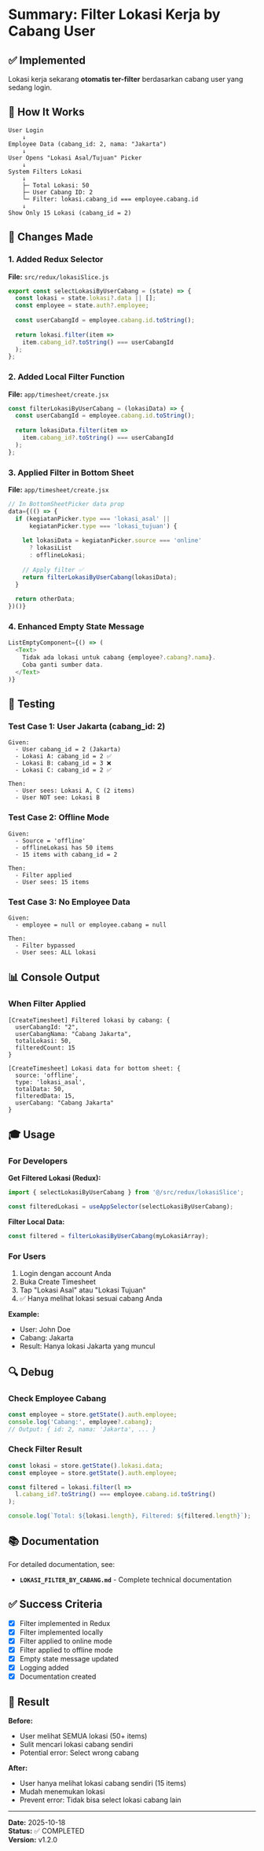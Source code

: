 # Summary: Filter Lokasi Kerja by Cabang User

## ✅ Implemented

Lokasi kerja sekarang **otomatis ter-filter** berdasarkan cabang user yang sedang login.

## 🎯 How It Works

```
User Login
    ↓
Employee Data (cabang_id: 2, nama: "Jakarta")
    ↓
User Opens "Lokasi Asal/Tujuan" Picker
    ↓
System Filters Lokasi
    ↓
    ├─ Total Lokasi: 50
    ├─ User Cabang ID: 2
    └─ Filter: lokasi.cabang_id === employee.cabang.id
    ↓
Show Only 15 Lokasi (cabang_id = 2)
```

## 📝 Changes Made

### 1. Added Redux Selector
**File:** `src/redux/lokasiSlice.js`

```javascript
export const selectLokasiByUserCabang = (state) => {
  const lokasi = state.lokasi?.data || [];
  const employee = state.auth?.employee;
  
  const userCabangId = employee.cabang.id.toString();
  
  return lokasi.filter(item => 
    item.cabang_id?.toString() === userCabangId
  );
};
```

### 2. Added Local Filter Function
**File:** `app/timesheet/create.jsx`

```javascript
const filterLokasiByUserCabang = (lokasiData) => {
  const userCabangId = employee.cabang.id.toString();
  
  return lokasiData.filter(item => 
    item.cabang_id?.toString() === userCabangId
  );
};
```

### 3. Applied Filter in Bottom Sheet
**File:** `app/timesheet/create.jsx`

```javascript
// In BottomSheetPicker data prop
data={(() => {
  if (kegiatanPicker.type === 'lokasi_asal' || 
      kegiatanPicker.type === 'lokasi_tujuan') {
    
    let lokasiData = kegiatanPicker.source === 'online' 
      ? lokasiList 
      : offlineLokasi;
    
    // Apply filter ✅
    return filterLokasiByUserCabang(lokasiData);
  }
  
  return otherData;
})()}
```

### 4. Enhanced Empty State Message
```javascript
ListEmptyComponent={() => (
  <Text>
    Tidak ada lokasi untuk cabang {employee?.cabang?.nama}.
    Coba ganti sumber data.
  </Text>
)}
```

## 🧪 Testing

### Test Case 1: User Jakarta (cabang_id: 2)
```
Given: 
  - User cabang_id = 2 (Jakarta)
  - Lokasi A: cabang_id = 2 ✅
  - Lokasi B: cabang_id = 3 ❌
  - Lokasi C: cabang_id = 2 ✅

Then:
  - User sees: Lokasi A, C (2 items)
  - User NOT see: Lokasi B
```

### Test Case 2: Offline Mode
```
Given:
  - Source = 'offline'
  - offlineLokasi has 50 items
  - 15 items with cabang_id = 2

Then:
  - Filter applied
  - User sees: 15 items
```

### Test Case 3: No Employee Data
```
Given:
  - employee = null or employee.cabang = null

Then:
  - Filter bypassed
  - User sees: ALL lokasi
```

## 📊 Console Output

### When Filter Applied
```
[CreateTimesheet] Filtered lokasi by cabang: {
  userCabangId: "2",
  userCabangNama: "Cabang Jakarta",
  totalLokasi: 50,
  filteredCount: 15
}

[CreateTimesheet] Lokasi data for bottom sheet: {
  source: 'offline',
  type: 'lokasi_asal',
  totalData: 50,
  filteredData: 15,
  userCabang: "Cabang Jakarta"
}
```

## 🎓 Usage

### For Developers

**Get Filtered Lokasi (Redux):**
```javascript
import { selectLokasiByUserCabang } from '@/src/redux/lokasiSlice';

const filteredLokasi = useAppSelector(selectLokasiByUserCabang);
```

**Filter Local Data:**
```javascript
const filtered = filterLokasiByUserCabang(myLokasiArray);
```

### For Users

1. Login dengan account Anda
2. Buka Create Timesheet
3. Tap "Lokasi Asal" atau "Lokasi Tujuan"
4. ✅ Hanya melihat lokasi sesuai cabang Anda

**Example:**
- User: John Doe
- Cabang: Jakarta
- Result: Hanya lokasi Jakarta yang muncul

## 🔍 Debug

### Check Employee Cabang
```javascript
const employee = store.getState().auth.employee;
console.log('Cabang:', employee?.cabang);
// Output: { id: 2, nama: 'Jakarta', ... }
```

### Check Filter Result
```javascript
const lokasi = store.getState().lokasi.data;
const employee = store.getState().auth.employee;

const filtered = lokasi.filter(l => 
  l.cabang_id?.toString() === employee.cabang.id.toString()
);

console.log(`Total: ${lokasi.length}, Filtered: ${filtered.length}`);
```

## 📚 Documentation

For detailed documentation, see:
- **`LOKASI_FILTER_BY_CABANG.md`** - Complete technical documentation

## ✅ Success Criteria

- [x] Filter implemented in Redux
- [x] Filter implemented locally
- [x] Filter applied to online mode
- [x] Filter applied to offline mode
- [x] Empty state message updated
- [x] Logging added
- [x] Documentation created

## 🎉 Result

**Before:**
- User melihat SEMUA lokasi (50+ items)
- Sulit mencari lokasi cabang sendiri
- Potential error: Select wrong cabang

**After:**
- User hanya melihat lokasi cabang sendiri (15 items)
- Mudah menemukan lokasi
- Prevent error: Tidak bisa select lokasi cabang lain

---

**Date:** 2025-10-18  
**Status:** ✅ COMPLETED  
**Version:** v1.2.0
